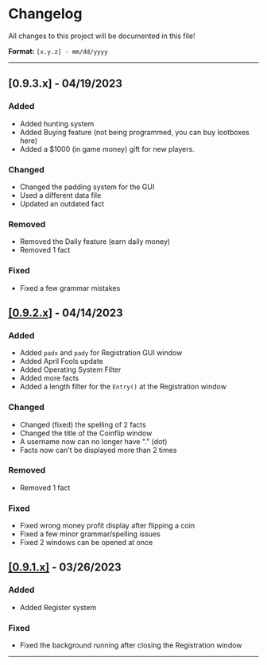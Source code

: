 
# Changelog
All changes to this project will be documented in this file!

**Format:** `[x.y.z] - mm/dd/yyyy`
<hr>

## [0.9.3.x] - 04/19/2023
### Added
 - Added hunting system
 - Added Buying feature (not being programmed, you can buy lootboxes here)
 - Added a $1000 (in game money) gift for new players.
### Changed
 - Changed the padding system for the GUI
 - Used a different data file
 - Updated an outdated fact
### Removed
 - Removed the Daily feature (earn daily money)
 - Removed 1 fact
 ### Fixed
 - Fixed a few grammar mistakes
## [[0.9.2.x]](https://sites.google.com/view/project-hunterverse/versions?authuser=0#h.6aucpw48oqvp) - 04/14/2023
### Added
 - Added `padx` and `pady` for Registration GUI window
 - Added April Fools update
 - Added Operating System Filter
 - Added more facts
 - Added a length filter for the `Entry()` at the Registration window
### Changed
 - Changed (fixed) the spelling of 2 facts
 - Changed the title of the Coinflip window
 - A username now can no longer have "." (dot)
 - Facts now can't be displayed more than 2 times
### Removed
 - Removed 1 fact
### Fixed
 - Fixed wrong money profit display after flipping a coin
 - Fixed a few minor grammar/spelling issues
 - Fixed 2 windows can be opened at once

## [[0.9.1.x]](https://sites.google.com/view/project-hunterverse/versions?authuser=0#h.gpkfb2v6k56g) - 03/26/2023
### Added
 - Added Register system
### Fixed
 - Fixed the background running after closing the Registration window

<hr>
